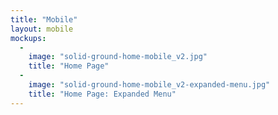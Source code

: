 ```yaml
---
title: "Mobile"
layout: mobile
mockups:
  -
    image: "solid-ground-home-mobile_v2.jpg"
    title: "Home Page"
  -
    image: "solid-ground-home-mobile_v2-expanded-menu.jpg"
    title: "Home Page: Expanded Menu"
---
```

